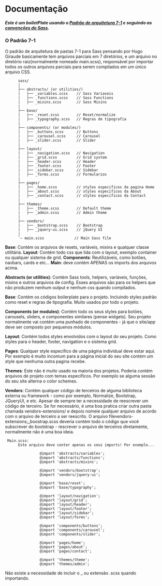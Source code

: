 

# Documentação

##### Este é um boiletPlate usando o [Padrão de arquitetura 7-1](http://sass-guidelin.es/#architecture) e seguindo as [convenções do Sass](http://sass-guidelin.es).

### O Padrão 7-1

O padrão de arquitetura de pastas 7-1 para Sass pensando por Hugo Giraude basicamente tem arquivos parciais em 7 diretórios, e um arquivo no diretório raiz(normalmente nomeado main.scss), responsável por importar todos os outros arquivos parciais para serem compilados em um único arquivo CSS. 


          sass/
          │
          ├── abstracts/ (or utilities/)
          |   ├── _variables.scss    // Sass Variaveis 
          |   ├── _functions.scss    // Sass Functions
          |   ├── _mixins.scss       // Sass Mixins
          |
          ├── base/
          |   ├── _reset.scss        // Reset/normalize
          |   ├── _typography.scss   // Regras de tipografia 
          |
          ├── components/ (or modules/)
          |   ├── _buttons.scss      // Buttons
          |   ├── _carousel.scss     // Carousel
          |   ├── _slider.scss       // Slider
          |
          ├── layout/
          |   ├── _navigation.scss   // Navigation
          |   ├── _grid.scss         // Grid system
          |   ├── _header.scss       // Header
          |   ├── _footer.scss       // Footer
          |   ├── _sidebar.scss      // Sidebar
          |   ├── _forms.scss        // Formularios
          |
          ├── pages/
          |   ├── _home.scss         // styles especificos da pagina Home
          |   ├── _about.scss        // styles especificos da About
          |   ├── _contact.scss      // styles especificos da Contact
          |
          ├── themes/
          |   ├── _theme.scss        // Default theme
          |   ├── _admin.scss        // Admin theme
          |
          ├── vendors/
          |   ├── _bootstrap.scss    // Bootstrap
          |   ├── _jquery-ui.scss    // jQuery UI
          |
          `– main.scss              // Main Sass file

**Base**: Contém os arquivos de resets, variáveis, mixins e qualquer classe utilitária. 
**Layout**: Contém todo css que lida com o layout, exemplo container ou qualquer sistema de grid.
**Components**: Reutilizáveis, como botões, navbars, cards e etc...
**Main**: deve contém APENAS os imports dos arquivos acima.

**Abstracts (or utilities)**: Contém Sass tools, helpers, variáveis, funções, mixins e outros arquivos de config.
Esses arquivos são para os helpers que não produzem nenhum output e nenhum css quando compilados.

**Base**: Contém os códigos boilerplate para o projeto. Incluindo styles padrão como reset e regras de tipografia.
Muito usados por todo o projeto.

**Components (or modules)**: Contém todo os seus styles para botões, carousels, sliders, e componentes similares (pense widgets).
Seu projeto normalmente vai contém uma punhado de componentes - já que o site/app deve ser composto por pequenos módulos.

**Layout**: Contém todos styles envolvidos com o layout do seu projeto.
     Como styles para o header, footer, navigation e o sistema grid.

**Pages**: Qualquer style especifico de uma página individual deve estar aqui.
Por exemplo é muito incomum para a página inicial do seu site contém um style que nenhuma outra pagina recebe.

**Themes**: Este não é muito usado na maioria dos projetos. Poderia contém arquivos de projeto com temas específicos.
Por exemplo se alguma sessão do seu site alterna o color schemes.

**Vendors**: Contém qualquer código de terceiros de alguma biblioteca externa ou framework - como por exemplo, Normalize, Bootstrap, JQueryUI, e etc.
Apesar de sempre ter a necessidade de reescrever um código de terceiro. Se for necessário, é uma boa pratica criar outra pasta chamada vendors-extensions/ e depois nomeie qualquer arquivo de acordo com o arquivo de terceiro a ser reescrito.
O arquivo filevendors-extensions;_boostrap.scss deveria contém todo o código que você subscrever do bootstrap - rescrever o arquivo de terceiros diretamente, normalmente não é uma boa ideia.


     Main.scss:
          Este arquivo deve conter apenas os seus imports! Por exemplo...

                    @import 'abstracts/variables';
                    @import 'abstracts/functions';
                    @import 'abstracts/mixins';

                    @import 'vendors/bootstrap';
                    @import 'vendors/jquery-ui';

                    @import 'base/reset';
                    @import 'base/typography';

                    @import 'layout/navigation';
                    @import 'layout/grid';
                    @import 'layout/header';
                    @import 'layout/footer';
                    @import 'layout/sidebar';
                    @import 'layout/forms';

                    @import 'components/buttons';
                    @import 'components/carousel';
                    @import 'components/slider';

                    @import 'pages/home';
                    @import 'pages/about';
                    @import 'pages/contact';

                    @import 'themes/theme';
                    @import 'themes/admin';

Não existe a necessidade de incluir o _ ou extensão .scss quando importando.
